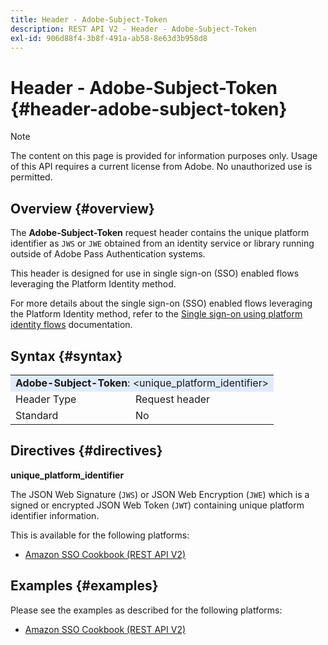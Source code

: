```yaml
---
title: Header - Adobe-Subject-Token
description: REST API V2 - Header - Adobe-Subject-Token
exl-id: 906d88f4-3b8f-491a-ab58-8e63d3b958d8
---
```

# Header - Adobe-Subject-Token {#header-adobe-subject-token}

>[!NOTE]
>
> The content on this page is provided for information purposes only. Usage of this API requires a current license from Adobe. No unauthorized use is permitted.

## Overview {#overview}

The <b>Adobe-Subject-Token</b> request header contains the unique platform identifier as `JWS` or `JWE` obtained from an identity service or library running outside of Adobe Pass Authentication systems.

This header is designed for use in single sign-on (SSO) enabled flows leveraging the Platform Identity method.

For more details about the single sign-on (SSO) enabled flows leveraging the Platform Identity method, refer to the [Single sign-on using platform identity flows](../../flows/single-sign-on-access-flows/rest-api-v2-single-sign-on-platform-identity-flows.md) documentation.

## Syntax {#syntax}

<table>
   <tr>
      <td style="background-color: #DEEBFF;" colspan="2"><b>Adobe-Subject-Token</b>: &lt;unique_platform_identifier&gt;</td>
   </tr>
   <tr>
      <td>Header Type</td>
      <td>Request header</td>
   </tr>
   <tr>
      <td>Standard</td>
      <td>No</td>
   </tr>
</table>

## Directives {#directives}

<b>unique_platform_identifier</b>

The JSON Web Signature (`JWS`) or JSON Web Encryption (`JWE`) which is a signed or encrypted JSON Web Token (`JWT`) containing unique platform identifier information.

This is available for the following platforms:

* [Amazon SSO Cookbook (REST API V2)](../../../../features-standard/sso-access/platform-sso/amazon-single-sign-on/amazon-sso-cookbook-rest-api-v2.md)

## Examples {#examples}

Please see the examples as described for the following platforms:

* [Amazon SSO Cookbook (REST API V2)](../../../../features-standard/sso-access/platform-sso/amazon-single-sign-on/amazon-sso-cookbook-rest-api-v2.md)
